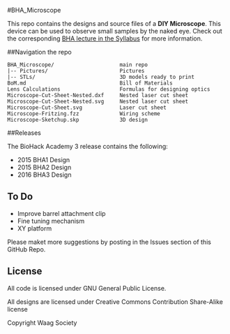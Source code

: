 #BHA_Microscope

This repo contains the designs and source files of a **DIY Microscope**. This device can be used to observe small samples by the naked eye. Check out the corresponding [BHA lecture in the Syllabus](http://biohackacademy.github.io) for more information.

##Navigation the repo

 	BHA_Microscope/						main repo
 	|-- Pictures/						Pictures
  	|-- STLs/							3D models ready to print
 	BoM.md								Bill of Materials
 	Lens Calculations					Formulas for designing optics
 	Microscope-Cut-Sheet-Nested.dxf		Nested laser cut sheet
 	Microscope-Cut-Sheet-Nested.svg		Nested laser cut sheet
 	Microscope-Cut-Sheet.svg			Laser cut sheet
 	Microscope-Fritzing.fzz				Wiring scheme
 	Microscope-Sketchup.skp				3D design

##Releases

The BioHack Academy 3 release contains the following:

* 2015 BHA1 Design
* 2015 BHA2 Design
* 2016 BHA3 Design

## To Do

* Improve barrel attachment clip
* Fine tuning mechanism
* XY platform


Please maket more suggestions by posting in the Issues section of this GitHub Repo.

## License

All code is licensed under GNU General Public License.

All designs are licensed under Creative Commons Contribution Share-Alike license

Copyright Waag Society
